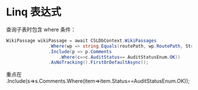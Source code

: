 # Linq 表达式

查询子表时包含 where 条件：

```c#
WikiPassage wikiPassage = await CSLDbContext.WikiPassages
                .Where(wp => string.Equals(routePath, wp.RoutePath, StringComparison.OrdinalIgnoreCase))
                .Include(p => p.Comments
                    .Where(c=>c.AuditStatus== AuditStatusEnum.OK))
                .AsNoTracking().FirstOrDefaultAsync();
```

重点在 .Include(s=>s.Comments.Where(item=>item.Status==AuditStatusEnum.OK));
